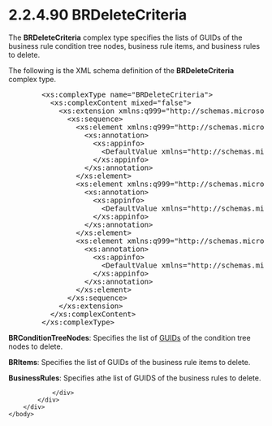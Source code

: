 <html dir="LTR" xmlns:mshelp="http://msdn.microsoft.com/mshelp" xmlns:ddue="http://ddue.schemas.microsoft.com/authoring/2003/5" xmlns:xlink="http://www.w3.org/1999/xlink" xmlns:tool="http://www.microsoft.com/tooltip">
    <head>
        <meta http-equiv="Content-Type" content="text/html; CHARSET=utf-8"></meta>
        <meta name="save" content="history"></meta>
        <title>2.2.4.90 BRDeleteCriteria</title>
        <xml>
            <mshelp:toctitle title="2.2.4.90 BRDeleteCriteria"></mshelp:toctitle>
            <mshelp:rltitle title="[MS-SSMDSWS-15]: BRDeleteCriteria"></mshelp:rltitle>
            <mshelp:keyword index="A" term="f2d85bd7-5761-4fd6-9884-11ce064abfb5"></mshelp:keyword>
            <mshelp:attr name="DCSext.ContentType" value="open specification"></mshelp:attr>
            <mshelp:attr name="AssetID" value="f2d85bd7-5761-4fd6-9884-11ce064abfb5"></mshelp:attr>
            <mshelp:attr name="TopicType" value="kbRef"></mshelp:attr>
            <mshelp:attr name="DCSext.Title" value="[MS-SSMDSWS-15]: BRDeleteCriteria" />
        </xml>
    </head>
    <body>
        <div id="header">
            <h1 class="heading">2.2.4.90 BRDeleteCriteria</h1>
        </div>
        <div id="mainSection">
            <div id="mainBody">
                <div id="allHistory" class="saveHistory"></div>
                <div id="sectionSection0" class="section" name="collapseableSection">
                    

<p>The <b>BRDeleteCriteria</b> complex type specifies the lists
of GUIDs of the business rule condition tree nodes, business rule items, and
business rules to delete.</p>

<p>The following is the XML schema definition of the <b>BRDeleteCriteria</b>
complex type.</p>

<dl>
<dd>
<div><pre>   &lt;xs:complexType name=&quot;BRDeleteCriteria&quot;&gt;
     &lt;xs:complexContent mixed=&quot;false&quot;&gt;
       &lt;xs:extension xmlns:q999=&quot;http://schemas.microsoft.com/sqlserver/masterdataservices/2009/09&quot; base=&quot;q999:DataContractBase&quot;&gt;
         &lt;xs:sequence&gt;
           &lt;xs:element xmlns:q999=&quot;http://schemas.microsoft.com/2003/10/Serialization/Arrays&quot; minOccurs=&quot;0&quot; name=&quot;BRConditionTreeNodes&quot; nillable=&quot;true&quot; type=&quot;q999:ArrayOfguid&quot;&gt;
             &lt;xs:annotation&gt;
               &lt;xs:appinfo&gt;
                 &lt;DefaultValue xmlns=&quot;http://schemas.microsoft.com/2003/10/Serialization/&quot; EmitDefaultValue=&quot;false&quot;/&gt;
               &lt;/xs:appinfo&gt;
             &lt;/xs:annotation&gt;
           &lt;/xs:element&gt;
           &lt;xs:element xmlns:q999=&quot;http://schemas.microsoft.com/2003/10/Serialization/Arrays&quot; minOccurs=&quot;0&quot; name=&quot;BRItems&quot; nillable=&quot;true&quot; type=&quot;q999:ArrayOfguid&quot;&gt;
             &lt;xs:annotation&gt;
               &lt;xs:appinfo&gt;
                 &lt;DefaultValue xmlns=&quot;http://schemas.microsoft.com/2003/10/Serialization/&quot; EmitDefaultValue=&quot;false&quot;/&gt;
               &lt;/xs:appinfo&gt;
             &lt;/xs:annotation&gt;
           &lt;/xs:element&gt;
           &lt;xs:element xmlns:q999=&quot;http://schemas.microsoft.com/2003/10/Serialization/Arrays&quot; minOccurs=&quot;0&quot; name=&quot;BusinessRules&quot; nillable=&quot;true&quot; type=&quot;q999:ArrayOfguid&quot;&gt;
             &lt;xs:annotation&gt;
               &lt;xs:appinfo&gt;
                 &lt;DefaultValue xmlns=&quot;http://schemas.microsoft.com/2003/10/Serialization/&quot; EmitDefaultValue=&quot;false&quot;/&gt;
               &lt;/xs:appinfo&gt;
             &lt;/xs:annotation&gt;
           &lt;/xs:element&gt;
         &lt;/xs:sequence&gt;
       &lt;/xs:extension&gt;
     &lt;/xs:complexContent&gt;
   &lt;/xs:complexType&gt;
</pre></div>
</dd></dl>

<p><b>BRConditionTreeNodes</b>: Specifies the list of <a href="ad350219-f30b-4bac-99e5-6477986f9a7a.htm#gt_f49694cc-c350-462d-ab8e-816f0103c6c1">GUIDs</a> of the condition tree
nodes to delete.</p>

<p><b>BRItems</b>: Specifies the list of GUIDs of the
business rule items to delete.</p>

<p><b>BusinessRules</b>: Specifies athe list of GUIDS of
the business rules to delete.</p>


                </div>
            </div>
        </div>
    </body>
</html>